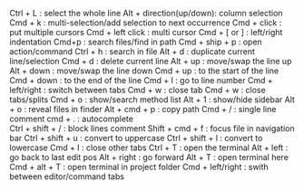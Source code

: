 Ctrl + L                : select the whole line
Alt + direction(up/down): column selection
Cmd + k                 : multi-selection/add selection to next occurrence
Cmd + click             : put multiple cursors
Cmd + left click        : multi cursor 
Cmd + [ or ]            : left/right indentation
Cmd+p                   : search files/find in path
Cmd + ship + p          : open action/command
Ctrl + h                : search in file
Alt + d                 : duplicate current line/selection
Cmd + d                 : delete current line
Alt + up                : move/swap the line up
Alt + down              : move/swap the line down
Cmd + up                : to the start of the line 
Cmd + down              : to the end of the line
Cmd + l                 : go to line number
Cmd + left/right        : switch between tabs
Cmd + w                 : close tab
Cmd + w                 : close tabs/splits
Cmd + o                 : show/search method list
Alt + 1                 : show/hide sidebar
Alt + o                 : reveal files in finder
Alt + cmd + p           : copy path
Cmd + /                 : single line comment 
cmd + .                 : autocomplete   
Ctrl + shift + /        : block lines comment
Shift + cmd + f         : focus file in navigation bar
Ctrl + shift + u        : convert to uppercase
Ctrl + shift + l        : convert to lowercase
Cmd + I                 : close other tabs
Ctrl + T                : open the terminal
Alt + left              : go back to last edit pos
Alt + right             : go forward
Alt + T   				: open terminal here
Cmd + alt + T        	: open terminal in project folder
Cmd + left/right		: swith between editor/command tabs



